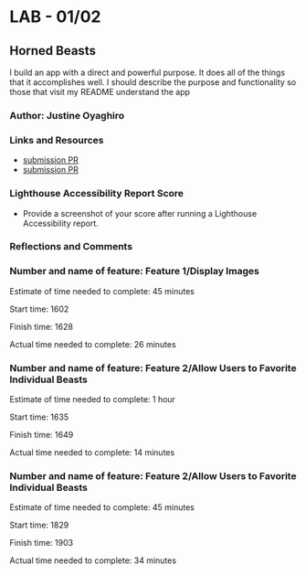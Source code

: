 # LAB - 01/02

## Horned Beasts

I build an app with a direct and powerful purpose. It does all of the things that it accomplishes well. I should describe the purpose and functionality so those that visit my README understand the app

### Author: Justine Oyaghiro

### Links and Resources

* [submission PR](https://github.com/joyagh/horned-beasts/pull/1)
* [submission PR](https://github.com/joyagh/horned-beasts/pull/2)


### Lighthouse Accessibility Report Score

* Provide a screenshot of your score after running a Lighthouse Accessibility report.

### Reflections and Comments

### Number and name of feature: Feature 1/Display Images

Estimate of time needed to complete: 45 minutes

Start time: 1602

Finish time: 1628

Actual time needed to complete: 26 minutes

### Number and name of feature: Feature 2/Allow Users to Favorite Individual Beasts

Estimate of time needed to complete: 1 hour

Start time: 1635

Finish time: 1649

Actual time needed to complete: 14 minutes

### Number and name of feature: Feature 2/Allow Users to Favorite Individual Beasts

Estimate of time needed to complete: 45 minutes

Start time: 1829

Finish time: 1903

Actual time needed to complete: 34 minutes